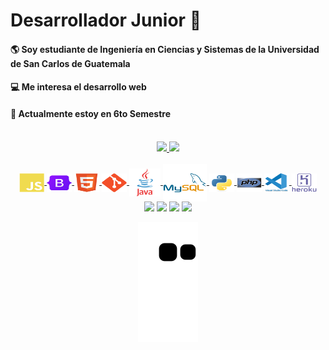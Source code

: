  # Desarrollador Junior :1st_place_medal: 
  #### :earth_americas: Soy estudiante de Ingeniería en Ciencias y Sistemas de la Universidad de San Carlos de Guatemala 
  #### :computer: Me interesa el desarrollo web
  #### :round_pushpin: Actualmente estoy en 6to Semestre
   
  <br>
  
    
<div align="center">
  <a href="https://github.com/ifigueroa065">
  <img height="180em" src="https://github-readme-stats.vercel.app/api?username=ifigueroa065&show_icons=true&theme=gotham&include_all_commits=true&count_private=true"/>
   
  <img height="180em" src="https://github-readme-stats.vercel.app/api/top-langs/?username=ifigueroa065&layout=compact&langs_count=7&theme=gotham"/>
</div>

<div style="display: inline_block" align="center"><br>
  <img align="center" height="30" width="40" src="https://raw.githubusercontent.com/devicons/devicon/master/icons/javascript/javascript-plain.svg">
  <img align="center"  height="30" width="40" src="https://raw.githubusercontent.com/devicons/devicon/master/icons/bootstrap/bootstrap-original.svg">
  <img align="center"  height="30" width="40" src="https://raw.githubusercontent.com/devicons/devicon/master/icons/html5/html5-original.svg">
  <img align="center"  height="30" width="40" src="https://raw.githubusercontent.com/devicons/devicon/master/icons/git/git-original.svg">
  <img align="center"  height="45" width="50" src="https://raw.githubusercontent.com/devicons/devicon/master/icons/java/java-original-wordmark.svg">
  <img align="center"  height="60" width="70" src="https://raw.githubusercontent.com/devicons/devicon/master/icons/mysql/mysql-original-wordmark.svg">
  <img align="center"  height="30" width="40" src="https://raw.githubusercontent.com/devicons/devicon/master/icons/python/python-original.svg">
  <img align="center"  height="30" width="40" src="https://raw.githubusercontent.com/devicons/devicon/master/icons/php/php-original.svg">
  <img align="center"  height="30" width="40" src="https://raw.githubusercontent.com/devicons/devicon/master/icons/vscode/vscode-original-wordmark.svg">
  <img align="center"  height="30" width="40" src="https://raw.githubusercontent.com/devicons/devicon/master/icons/heroku/heroku-original-wordmark.svg">
  
  
   
</div>
  
   
  <div align="center"> 
  <a href="https://www.youtube.com/channel/UC7mwtTz1EjFzaNfdO9d3nfQ" target="_blank"><img src="https://img.shields.io/badge/YouTube-FF0000?style=for-the-badge&logo=youtube&logoColor=white" target="_blank"></a>
  <a href="https://instagram.com/_ifigueroa" target="_blank"><img src="https://img.shields.io/badge/-Instagram-%23E4405F?style=for-the-badge&logo=instagram&logoColor=white" target="_blank"></a>
  <a href = "mailto:isaiimiff13@gmail.com"><img src="https://img.shields.io/badge/-Gmail-%23333?style=for-the-badge&logo=gmail&logoColor=white" target="_blank"></a>
  <a href="https://www.linkedin.com/in/marlon-isaí-figueroa-farfán-5675bb146/" target="_blank"><img src="https://img.shields.io/badge/-LinkedIn-%230077B5?style=for-the-badge&logo=linkedin&logoColor=white" target="_blank"></a> 
 
  ![Snake animation](https://github.com/rafaballerini/rafaballerini/blob/output/github-contribution-grid-snake.svg)
 
</div>
<!---
ifigueroa065/ifigueroa065 is a ✨ special ✨ repository because its `README.md` (this file) appears on your GitHub profile.
You can click the Preview link to take a look at your changes.
--->

